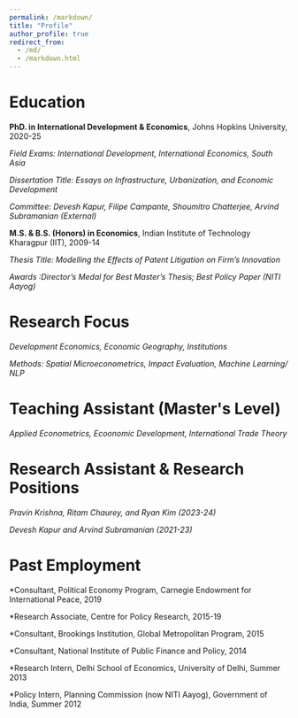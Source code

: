 ```yaml
---
permalink: /markdown/
title: "Profile"
author_profile: true
redirect_from: 
  - /md/
  - /markdown.html
---
```

# Education
**PhD. in International Development & Economics**, Johns Hopkins University, 2020-25

*Field Exams: International Development, International Economics, South Asia*

*Dissertation Title: Essays on Infrastructure, Urbanization, and Economic Development*

*Committee: Devesh Kapur, Filipe Campante, Shoumitro Chatterjee, Arvind Subramanian (External)*

**M.S. & B.S. (Honors) in Economics**, Indian Institute of Technology Kharagpur (IIT), 2009-14

*Thesis Title: Modelling the Effects of Patent Litigation on Firm’s Innovation*

*Awards :Director’s Medal for Best Master’s Thesis; Best Policy Paper (NITI Aayog)*

# Research Focus
*Development Economics, Economic Geography, Institutions* 

*Methods: Spatial Microeconometrics, Impact Evaluation, Machine Learning/ NLP*  

# Teaching Assistant (Master's Level)
*Applied Econometrics, Ecoonomic Development, International Trade Theory*

# Research Assistant  & Research Positions
*Pravin Krishna, Ritam Chaurey, and Ryan Kim (2023-24)*

*Devesh Kapur and Arvind Subramanian (2021-23)*

# Past Employment 
*Consultant, Political Economy Program, Carnegie Endowment for International Peace, 2019

*Research Associate, Centre for Policy Research, 2015-19

*Consultant, Brookings Institution, Global Metropolitan Program, 2015

*Consultant, National Institute of Public Finance and Policy, 2014

*Research Intern, Delhi School of Economics, University of Delhi, Summer 2013

*Policy Intern, Planning Commission (now NITI Aayog), Government of India, Summer 2012

